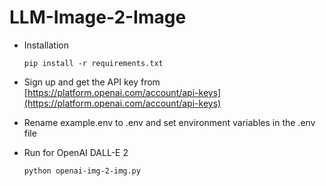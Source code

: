 # LLM-Image-2-Image

- Installation

      pip install -r requirements.txt

- Sign up and get the API key from [https://platform.openai.com/account/api-keys](https://platform.openai.com/account/api-keys)
- Rename example.env to .env and set environment variables in the .env file


- Run for OpenAI DALL-E 2

      python openai-img-2-img.py
